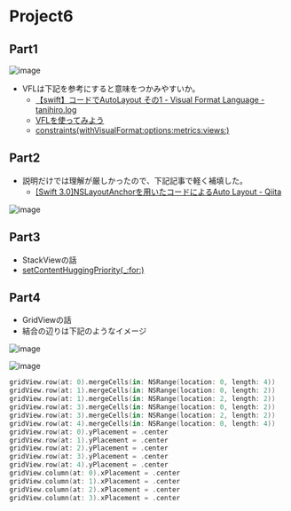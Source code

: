 # Project6
## Part1

![image](https://i.imgur.com/VhYKLiM.png)

- VFLは下記を参考にすると意味をつかみやすいか。
    - [【swift】コードでAutoLayout その1 \- Visual Format Language \- tanihiro\.log](http://tanihiro.hatenablog.com/entry/2016/02/18/235912)
    - [VFLを使ってみよう](https://blog.personal-factory.com/2016/01/16/use-visual-format-language-with-auto-layout/)
    - [constraints\(withVisualFormat:options:metrics:views:\)](https://developer.apple.com/documentation/uikit/nslayoutconstraint/1526944-constraints)
    
## Part2

- 説明だけでは理解が厳しかったので、下記記事で軽く補填した。
    - [\[Swift 3\.0\]NSLayoutAnchorを用いたコードによるAuto Layout \- Qiita](https://qiita.com/shindooo/items/36d2e8bf9d8ba3fa4ed5)

![image](https://i.imgur.com/9Ws8eum.png)

## Part3
- StackViewの話
- [setContentHuggingPriority\(\_:for:\)](https://developer.apple.com/documentation/appkit/nsview/1526937-setcontenthuggingpriority)

## Part4
- GridViewの話
- 結合の辺りは下記のようなイメージ

![image](https://i.imgur.com/7cyhE5p.png)

![image](https://i.imgur.com/IoQfBBb.png)


```swift
gridView.row(at: 0).mergeCells(in: NSRange(location: 0, length: 4))
gridView.row(at: 1).mergeCells(in: NSRange(location: 0, length: 2))
gridView.row(at: 1).mergeCells(in: NSRange(location: 2, length: 2))
gridView.row(at: 3).mergeCells(in: NSRange(location: 0, length: 2))
gridView.row(at: 3).mergeCells(in: NSRange(location: 2, length: 2))
gridView.row(at: 4).mergeCells(in: NSRange(location: 0, length: 4))
gridView.row(at: 0).yPlacement = .center
gridView.row(at: 1).yPlacement = .center
gridView.row(at: 2).yPlacement = .center
gridView.row(at: 3).yPlacement = .center
gridView.row(at: 4).yPlacement = .center
gridView.column(at: 0).xPlacement = .center
gridView.column(at: 1).xPlacement = .center
gridView.column(at: 2).xPlacement = .center
gridView.column(at: 3).xPlacement = .center
```

